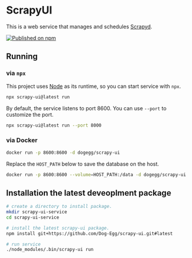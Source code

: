 # ScrapyUI

This is a web service that manages and schedules [Scrapyd](https://scrapyd.readthedocs.io/).

[![Published on npm](https://img.shields.io/npm/v/scrapy-ui?logo=npm)](https://www.npmjs.com/package/scrapy-ui)

## Running

### via `npx`

This project uses [Node](https://nodejs.org/) as its runtime, so you can start service with `npx`.

```bash
npx scrapy-ui@latest run
```

By default, the service listens to port 8600. You can use `--port` to customize the port.

```bash
npx scrapy-ui@latest run --port 8000
```

### via Docker

```bash
docker run -p 8600:8600 -d dogegg/scrapy-ui
```

Replace the `HOST_PATH` below to save the database on the host.

```bash
docker run -p 8600:8600 --volume=HOST_PATH:/data -d dogegg/scrapy-ui
```

## Installation the latest deveoplment package

```bash
# create a directory to install package.
mkdir scrapy-ui-service
cd scrapy-ui-service

# install the latest scrapy-ui package.
npm install git+https://github.com/Dog-Egg/scrapy-ui.git#latest

# run service
./node_modules/.bin/scrapy-ui run
```
